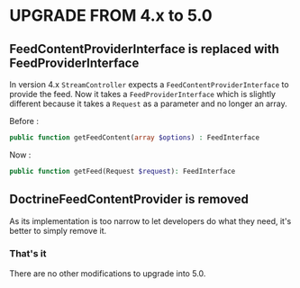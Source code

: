 # UPGRADE FROM 4.x to 5.0

## FeedContentProviderInterface is replaced with FeedProviderInterface

In version 4.x `StreamController` expects a `FeedContentProviderInterface` to provide the feed. Now it takes a `FeedProviderInterface` which is slightly different because it takes a `Request` as a parameter and no longer an array.

Before :

```php
public function getFeedContent(array $options) : FeedInterface

```

Now :

```php
public function getFeed(Request $request): FeedInterface

```

## DoctrineFeedContentProvider is removed

As its implementation is too narrow to let developers do what they need, it's better to simply remove it.

### That's it

There are no other modifications to upgrade into 5.0.
